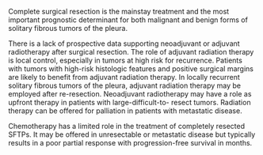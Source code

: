 Complete surgical resection is the mainstay treatment and the most important prognostic determinant for both malignant and benign forms of solitary fibrous tumors of the pleura.

There is a lack of prospective data supporting neoadjuvant or adjuvant radiotherapy after surgical resection. The role of adjuvant radiation therapy is local control, especially in tumors at high risk for recurrence. Patients with tumors with high-risk histologic features and positive surgical margins are likely to benefit from adjuvant radiation therapy. In locally recurrent solitary fibrous tumors of the pleura, adjuvant radiation therapy may be employed after re-resection. Neoadjuvant radiotherapy may have a role as upfront therapy in patients with large-difficult-to- resect tumors. Radiation therapy can be offered for palliation in patients with metastatic disease.

Chemotherapy has a limited role in the treatment of completely resected SFTPs. It may be offered in unresectable or metastatic disease but typically results in a poor partial response with progression-free survival in months.